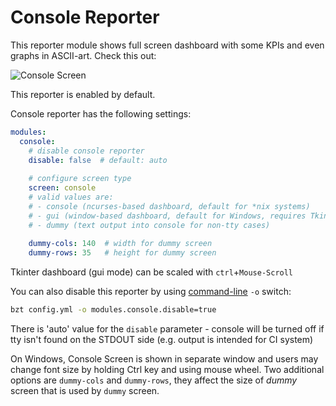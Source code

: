 # Console Reporter

This reporter module shows full screen dashboard with some KPIs and even graphs in ASCII-art.
Check this out:

![Console Screen](console-rsz.png)

This reporter is enabled by default.

Console reporter has the following settings:

```yaml
modules:
  console:
    # disable console reporter
    disable: false  # default: auto
    
    # configure screen type
    screen: console
    # valid values are:
    # - console (ncurses-based dashboard, default for *nix systems)
    # - gui (window-based dashboard, default for Windows, requires Tkinter)
    # - dummy (text output into console for non-tty cases)
    
    dummy-cols: 140  # width for dummy screen
    dummy-rows: 35   # height for dummy screen 
```
Tkinter dashboard (gui mode) can be scaled with `ctrl`+`Mouse-Scroll`

You can also disable this reporter by using [command-line](CommandLine.md) `-o` switch:
```bash
bzt config.yml -o modules.console.disable=true
```
There is 'auto' value for the `disable` parameter - console will be turned off if tty isn't found on the STDOUT side (e.g. output is intended for CI system)

On Windows, Console Screen is shown in separate window and users may change font size by holding
Ctrl key and using mouse wheel. Two additional options are `dummy-cols` and `dummy-rows`, they
affect the size of _dummy_ screen that is used by `dummy` screen.
